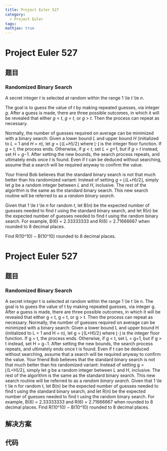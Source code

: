 ```yaml
---
title: Project Euler 527
category:
  - Project Euler
tags:
mathjax: true
---
```

<escape><!-- more --></escape>
    
# Project Euler 527
## 题目
### Randomized Binary Search


A secret integer <var>t</var> is selected at random within the range 1 \le <var>t</var> \le <var>n</var>. 

The goal is to guess the value of <var>t</var> by making repeated guesses, via integer <var>g</var>. After a guess is made, there are three possible outcomes, in which it will be revealed that either <var>g</var> < <var>t</var>, <var>g</var> = <var>t</var>, or <var>g</var> > <var>t</var>. Then the process can repeat as necessary.

Normally, the number of guesses required on average can be minimized with a binary search: Given a lower bound <var>L</var> and upper bound <var>H</var> (initialized to <var>L</var> = 1 and <var>H</var> = <var>n</var>), let <var>g</var> = ⌊(<var>L</var>+<var>H</var>)/2⌋ where ⌊⋅⌋ is the integer floor function. If <var>g</var> = <var>t</var>, the process ends. Otherwise, if <var>g</var> < <var>t</var>, set <var>L</var> = <var>g</var>+1, but if <var>g</var> > <var>t</var> instead, set <var>H</var> = <var>g</var>−1. After setting the new bounds, the search process repeats, and ultimately ends once <var>t</var> is found. Even if <var>t</var> can be deduced without searching, assume that a search will be required anyway to confirm the value.

Your friend Bob believes that the standard binary search is not that much better than his randomized variant: Instead of setting <var>g</var> = ⌊(<var>L</var>+<var>H</var>)/2⌋, simply let <var>g</var> be a random integer between <var>L</var> and <var>H</var>, inclusive. The rest of the algorithm is the same as the standard binary search. This new search routine will be referred to as a <i>random binary search</i>.

Given that 1 \le <var>t</var> \le <var>n</var> for random <var>t</var>, let B(<var>n</var>) be the expected number of guesses needed to find <var>t</var> using the standard binary search, and let R(<var>n</var>) be the expected number of guesses needed to find <var>t</var> using the random binary search. For example, B(6) = 2.33333333 and R(6) = 2.71666667 when rounded to 8 decimal places.

Find R(10^10) − B(10^10) rounded to 8 decimal places.


# Project Euler 527
## 题目
### Randomized Binary Search

A secret integer t is selected at random within the range 1 \le t \le n. 
The goal is to guess the value of t by making repeated guesses, via integer g. After a guess is made, there are three possible outcomes, in which it will be revealed that either g < t, g = t, or g > t. Then the process can repeat as necessary.
Normally, the number of guesses required on average can be minimized with a binary search: Given a lower bound L and upper bound H (initialized to L = 1 and H = n), let g = ⌊(L+H)/2⌋ where ⌊⋅⌋ is the integer floor function. If g = t, the process ends. Otherwise, if g < t, set L = g+1, but if g > t instead, set H = g−1. After setting the new bounds, the search process repeats, and ultimately ends once t is found. Even if t can be deduced without searching, assume that a search will be required anyway to confirm the value.
Your friend Bob believes that the standard binary search is not that much better than his randomized variant: Instead of setting g = ⌊(L+H)/2⌋, simply let g be a random integer between L and H, inclusive. The rest of the algorithm is the same as the standard binary search. This new search routine will be referred to as a <em>random binary search</em>.
Given that 1 \le t \le n for random t, let B(n) be the expected number of guesses needed to find t using the standard binary search, and let R(n) be the expected number of guesses needed to find t using the random binary search. For example, B(6) = 2.33333333 and R(6) = 2.71666667 when rounded to 8 decimal places.
Find R(10^10) − B(10^10) rounded to 8 decimal places.


## 解决方案


## 代码


